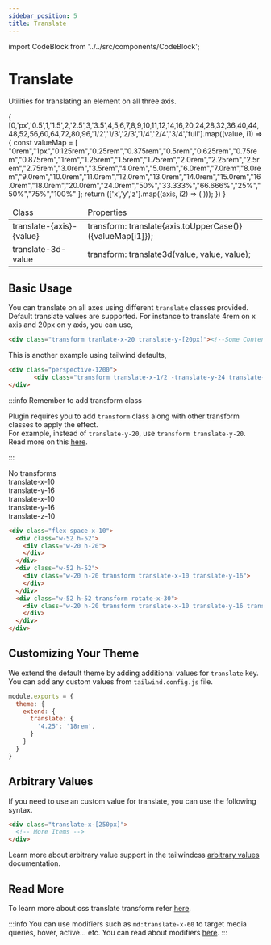```yaml
---
sidebar_position: 5
title: Translate
---
```

import CodeBlock from '../../src/components/CodeBlock';

# Translate

Utilities for translating an element on all three axis.

<div className="table-container">
       <table className="stripped-table" style={{width:"100%"}}>
              <thead>
                     <tr>
                            <td>Class</td>
                            <td>Properties</td>                     
                     </tr>
              </thead>
              <tbody>
                     {
                            [0,'px','0.5',1,'1.5',2,'2.5',3,'3.5',4,5,6,7,8,9,10,11,12,14,16,20,24,28,32,36,40,44,48,52,56,60,64,72,80,96,'1/2','1/3','2/3','1/4','2/4','3/4','full'].map((value, i1) => {
                                   const valueMap = [
                                          "0rem","1px","0.125rem","0.25rem","0.375rem","0.5rem","0.625rem","0.75rem","0.875rem","1rem","1.25rem","1.5rem","1.75rem","2.0rem","2.25rem","2.5rem","2.75rem","3.0rem","3.5rem","4.0rem","5.0rem","6.0rem","7.0rem","8.0rem","9.0rem","10.0rem","11.0rem","12.0rem","13.0rem","14.0rem","15.0rem","16.0rem","18.0rem","20.0rem","24.0rem","50%","33.333%","66.666%","25%","50%","75%","100%"
                                   ];
                                   return (['x','y','z'].map((axis, i2) => (
                                          <tr key={i1 + axis}>
                                                 <td>translate-{axis}-{value}</td>
                                                 <td>transform: translate{axis.toUpperCase()}({valueMap[i1]});</td>
                                          </tr>   
                                   )));
                            })
                     }
                     <tr>
                            <td>translate-3d-value</td>
                            <td>transform: translate3d(value, value, value);</td>
                     </tr>
              </tbody>
       </table>
</div>

## Basic Usage

You can translate on all axes using different `translate` classes provided. Default translate values are supported. For instance to translate 4rem on x axis and 20px on y axis, you can use,

```html
<div class="transform tranlate-x-20 translate-y-[20px]"><!--Some Content--></div>
```

This is another example using tailwind defaults,

```html
<div class="perspective-1200">
       <div class="transform translate-x-1/2 -translate-y-24 translate-z-12">My element</div>
</div>
```

:::info Remember to add transform class

Plugin requires you to add `transform` class along with other transform classes to apply the effect.<br/>
For example, instead of `translate-y-20`, use `transform translate-y-20`.<br/>
Read more on this [here](/FAQ/whyTransform).

:::

<CodeBlock className="my-10">
  <div className="md:flex gap-x-10">
    <div className="max-sm:mb-10 w-52 h-52 bg-yellow-200 rounded-lg relative">
      <div className="w-20 h-20 bg-teal-400 rounded-lg">    
      </div>
      <div className="absolute bottom-2 text-center w-full">No transforms</div>
    </div>
    <div className="max-sm:mb-10 w-52 h-52 bg-yellow-200 rounded-lg relative">
      <div className="w-20 h-20 bg-teal-400 rounded-lg transform translate-x-10 translate-y-16">    
      </div>
      <div className="absolute bottom-2 text-center w-full">translate-x-10<br/>translate-y-16</div>
    </div>
    <div className="max-sm:mb-10 perspective-1000">
      <div className="w-52 h-52 bg-yellow-200 rounded-lg relative transform rotate-x-30">
        <div className="w-20 h-20 bg-teal-400 rounded-lg transform translate-x-10 translate-y-16 translate-z-10">    
        </div>
        <div className="absolute bottom-2 text-center w-full">translate-x-10<br/>translate-y-16<br/>translate-z-10</div>
      </div>
    </div>
  </div>
</CodeBlock>

```html title="Applying different classes for translate"
<div class="flex space-x-10">
  <div class="w-52 h-52">
    <div class="w-20 h-20">    
    </div>
  </div>
  <div class="w-52 h-52">
    <div class="w-20 h-20 transform translate-x-10 translate-y-16">    
    </div>
  </div>
  <div class="w-52 h-52 transform rotate-x-30">
    <div class="w-20 h-20 transform translate-x-10 translate-y-16 translate-z-10">    
    </div>
  </div>
</div>
```

## Customizing Your Theme

We extend the default theme by adding additional values for `translate` key. You can add any custom values from `tailwind.config.js` file.

```js title=tailwind.config.js
module.exports = {
  theme: {
    extend: {
      translate: {
        '4.25': '18rem',
      }
    }
  }
}
```
## Arbitrary Values

If you need to use an custom value for translate, you can use the following syntax.

```html
<div class="translate-x-[250px]">
  <!-- More Items -->
</div>
```

Learn more about arbitrary value support in the tailwindcss [arbitrary values](https://tailwindcss.com/docs/adding-custom-styles#using-arbitrary-values) documentation.

## Read More

To learn more about css translate transform refer [here](https://developer.mozilla.org/en-US/docs/Web/CSS/transform-function/translate3d).

:::info
You can use modifiers such as `md:translate-x-60` to target media queries, hover, active... etc. You can read about modifiers [here](https://tailwindcss.com/docs/hover-focus-and-other-states).
:::